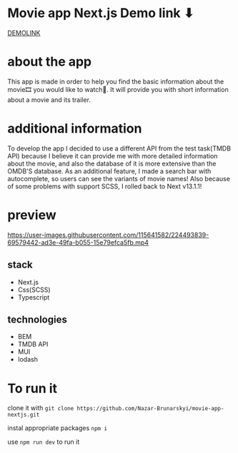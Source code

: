 # Movie app Next.js Demo link ⬇
[DEMOLINK](https://soft-souffle-f7e57d.netlify.app/)

# about the app
This app is made in order to help you find the basic information about the movie🎞️ you would like to watch👀. It will provide you with short information about a movie and its trailer.

# additional information
To develop the app I decided to use a different API from the test task(TMDB API) because I believe it can provide me with more detailed information about the movie, and also the database of it is more extensive than the OMDB'S database. As an additional feature, I made a search bar with autocomplete, so users can see the variants of movie names! Also because of some problems with support SCSS, I rolled back to Next v13.1.1!

# preview

https://user-images.githubusercontent.com/115641582/224493839-69579442-ad3e-49fa-b055-15e79efca5fb.mp4

## stack 
   * Next.js
   * Css(SCSS)
   * Typescript

## technologies
   * BEM
   * TMDB API
   * MUI
   * lodash

# To run it
clone it with `git clone https://github.com/Nazar-Brunarskyi/movie-app-nextjs.git`

instal appropriate packages `npm i`

use `npm run dev` to run it

